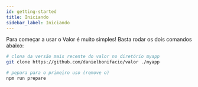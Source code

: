 ```yaml
---
id: getting-started
title: Iniciando
sidebar_label: Iniciando
---
```


Para começar a usar o Valor é muito simples! Basta rodar os dois comandos abaixo:

``` bash
# clona da versão mais recente do valor no diretório myapp
git clone https://github.com/danielbonifacio/valor ./myapp

# pepara para o primeiro uso (remove o)
npm run prepare
```